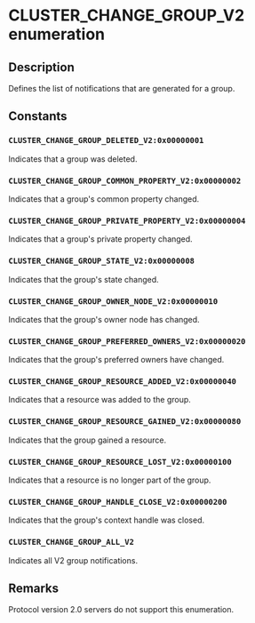 # CLUSTER_CHANGE_GROUP_V2 enumeration

## Description

Defines the list of notifications that are generated for a group.

## Constants

### `CLUSTER_CHANGE_GROUP_DELETED_V2:0x00000001`

Indicates that a group was deleted.

### `CLUSTER_CHANGE_GROUP_COMMON_PROPERTY_V2:0x00000002`

Indicates that a group's common property changed.

### `CLUSTER_CHANGE_GROUP_PRIVATE_PROPERTY_V2:0x00000004`

Indicates that a group's private property changed.

### `CLUSTER_CHANGE_GROUP_STATE_V2:0x00000008`

Indicates that the group's state changed.

### `CLUSTER_CHANGE_GROUP_OWNER_NODE_V2:0x00000010`

Indicates that the group's owner node has changed.

### `CLUSTER_CHANGE_GROUP_PREFERRED_OWNERS_V2:0x00000020`

Indicates that the group's preferred owners have changed.

### `CLUSTER_CHANGE_GROUP_RESOURCE_ADDED_V2:0x00000040`

Indicates that a resource was added to the group.

### `CLUSTER_CHANGE_GROUP_RESOURCE_GAINED_V2:0x00000080`

Indicates that the group gained a resource.

### `CLUSTER_CHANGE_GROUP_RESOURCE_LOST_V2:0x00000100`

Indicates that a resource is no longer part of the group.

### `CLUSTER_CHANGE_GROUP_HANDLE_CLOSE_V2:0x00000200`

Indicates that the group's context handle was closed.

### `CLUSTER_CHANGE_GROUP_ALL_V2`

Indicates all V2 group notifications.

## Remarks

Protocol version 2.0 servers do not support this enumeration.